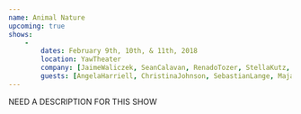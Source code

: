```yaml
---
name: Animal Nature
upcoming: true
shows:
    -
        dates: February 9th, 10th, & 11th, 2018
        location: YawTheater
        company: [JaimeWaliczek, SeanCalavan, RenadoTozer, StellaKutz, AndresLopez, KarenBrown, ConstanzeVillines]
        guests: [AngelaHarriell, ChristinaJohnson, SebastianLange, MajaZavaljevski]
---
```

NEED A DESCRIPTION FOR THIS SHOW